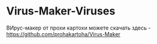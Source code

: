 # Virus-Maker-Viruses

ВИрус-макер от прохи картохи можете скачать здесь - https://github.com/prohakartoha/Virus-Maker
